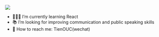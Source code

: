 <!--![](https://tva1.sinaimg.cn/large/007S8ZIlly1ghn5auw5nrj304203u0sl.jpg)-->   

![](https://tva1.sinaimg.cn/large/0081Kckwly1gkkjeg93d2g308c05kgpz.gif)
- 🧑🏻‍💻 I’m currently learning React
- 📚 I’m looking for improving communication and public speaking skills
- 📩 How to reach me:  TienOUC(wechat)
